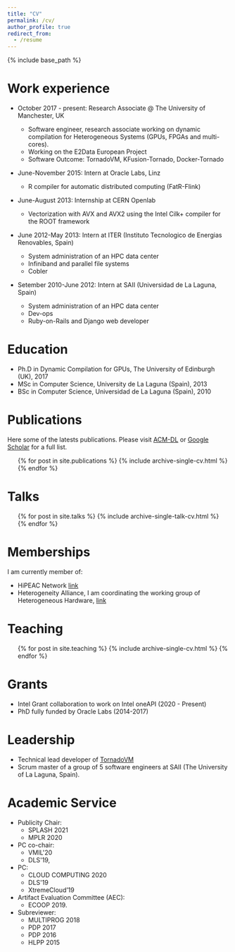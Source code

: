 ```yaml
---
title: "CV"
permalink: /cv/
author_profile: true
redirect_from:
  - /resume
---
```


{% include base_path %}

Work experience
======
* October 2017 - present: Research Associate @ The University of Manchester, UK
  * Software engineer, research associate working on dynamic compilation for Heterogeneous Systems (GPUs, FPGAs and multi-cores).
  * Working on the E2Data European Project
  * Software Outcome: TornadoVM, KFusion-Tornado, Docker-Tornado
* June-November 2015: Intern at Oracle Labs, Linz
  * R compiler for automatic distributed computing (FatR-Flink)

* June-August 2013: Internship at CERN Openlab 
  * Vectorization with AVX and AVX2 using the Intel Cilk+ compiler for the ROOT framework
 
* June 2012-May 2013: Intern at ITER (Instituto Tecnologico de Energias Renovables, Spain)
  * System administration of an HPC data center
  * Infiniband and parallel file systems
  * Cobler 

* Setember 2010-June 2012: Intern at SAII (Universidad de La Laguna, Spain)
  * System administration of an HPC data center
  * Dev-ops 
  * Ruby-on-Rails and Django web developer
  
Education
======
* Ph.D in Dynamic Compilation for GPUs, The University of Edinburgh (UK), 2017 
* MSc in Computer Science, University de La Laguna (Spain), 2013
* BSc in Computer Science, Universidad de La Laguna (Spain), 2010

Publications
======

Here some of the latests publications. Please visit [ACM-DL](https://dl.acm.org/author_page.cfm?id=81548008457) or [Google Scholar](https://scholar.google.de/citations?user=Ig3N8j0AAAAJ) for a full list.

  <ul>{% for post in site.publications %}
    {% include archive-single-cv.html %}
  {% endfor %}</ul>
  
Talks
======
  <ul>{% for post in site.talks %}
    {% include archive-single-talk-cv.html %}
  {% endfor %}</ul>
  
Memberships
====== 
I am currently member of:
* HiPEAC Network [link](https://www.hipeac.net/~jjfumero/)
* Heterogeneity Alliance, I am coordinating the working group of Heterogeneous Hardware, [link](http://heterogeneityalliance.eu/)
 
Teaching
======
  <ul>{% for post in site.teaching %}
    {% include archive-single-cv.html %}
  {% endfor %}</ul>

Grants
======

* Intel Grant collaboration to work on Intel oneAPI (2020 - Present)
* PhD fully funded by Oracle Labs (2014-2017) 

Leadership
======================
* Technical lead developer of [TornadoVM](https://github.com/beehive-lab/TornadoVM)
* Scrum master of a group of 5 software engineers at SAII (The University of La Laguna, Spain).


Academic Service 
======
* Publicity Chair: 
  * SPLASH 2021
  * MPLR 2020
* PC co-chair:
  * VMIL'20
  * DLS'19, 
* PC: 
  * CLOUD COMPUTING 2020
  * DLS'19
  * XtremeCloud’19
* Artifact Evaluation Committee (AEC): 
  * ECOOP 2019.
* Subreviewer:
  * MULTIPROG 2018
  * PDP 2017
  * PDP 2016
  * HLPP 2015


